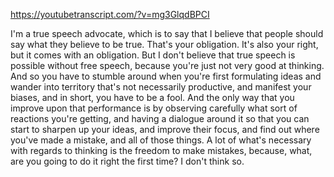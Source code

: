 https://youtubetranscript.com/?v=mg3GlqdBPCI

 I'm a true speech advocate, which is to say that I believe that people should say what they believe to be true. That's your obligation. It's also your right, but it comes with an obligation. But I don't believe that true speech is possible without free speech, because you're just not very good at thinking. And so you have to stumble around when you're first formulating ideas and wander into territory that's not necessarily productive, and manifest your biases, and in short, you have to be a fool. And the only way that you improve upon that performance is by observing carefully what sort of reactions you're getting, and having a dialogue around it so that you can start to sharpen up your ideas, and improve their focus, and find out where you've made a mistake, and all of those things. A lot of what's necessary with regards to thinking is the freedom to make mistakes, because, what, are you going to do it right the first time? I don't think so.